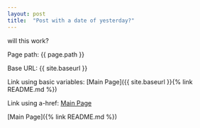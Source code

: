 ```yaml
---
layout: post
title:  "Post with a date of yesterday?"
---
```


will this work?

Page path: {{ page.path }}

Base URL: {{ site.baseurl }}

Link using basic variables: [Main Page]({{ site.baseurl }}{% link README.md %})

Link using a-href: <a href="{{ site.baseurl }}{% link README.md %}">Main Page</a>



[Main Page]({% link README.md %})

